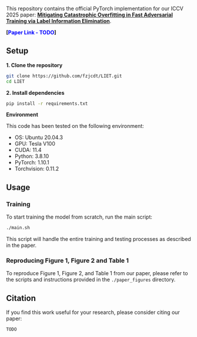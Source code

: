 This repository contains the official PyTorch implementation for our ICCV 2025 paper: **[Mitigating Catastrophic Overfitting in Fast Adversarial Training via Label Information Elimination]()**.

**[<font color="blue">Paper Link - TODO</font>]**

## Setup

**1. Clone the repository**
```bash
git clone https://github.com/fzjcdt/LIET.git
cd LIET
```

**2. Install dependencies**
```bash
pip install -r requirements.txt
```

**Environment**

This code has been tested on the following environment:
- OS: Ubuntu 20.04.3
- GPU: Tesla V100
- CUDA: 11.4
- Python: 3.8.10
- PyTorch: 1.10.1
- Torchvision: 0.11.2

## Usage

### Training

To start training the model from scratch, run the main script:
```bash
./main.sh
```
This script will handle the entire training and testing processes as described in the paper.


### Reproducing Figure 1, Figure 2 and Table 1

To reproduce Figure 1, Figure 2, and Table 1 from our paper, please refer to the scripts and instructions provided in the `./paper_figures` directory.


## Citation

If you find this work useful for your research, please consider citing our paper: 
```
TODO
```
